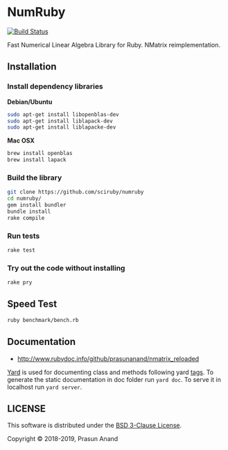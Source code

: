 # NumRuby

[![Build Status](https://travis-ci.org/sciruby/numruby.svg?branch=master)](https://travis-ci.org/sciruby/numruby)

Fast Numerical Linear Algebra Library for Ruby. NMatrix reimplementation.

## Installation

### Install dependency libraries

**Debian/Ubuntu**

```sh
sudo apt-get install libopenblas-dev
sudo apt-get install liblapack-dev
sudo apt-get install liblapacke-dev
```

**Mac OSX**

```sh
brew install openblas
brew install lapack
```

### Build the library

```sh
git clone https://github.com/sciruby/numruby
cd numruby/
gem install bundler
bundle install
rake compile
```

### Run tests

```sh
rake test
```

### Try out the code without installing

```sh
rake pry
```

## Speed Test

```sh
ruby benchmark/bench.rb
```

## Documentation

- http://www.rubydoc.info/github/prasunanand/nmatrix_reloaded

[Yard](https://www.rubydoc.info/gems/yard/) is used for documenting class and methods following yard [tags](https://www.rubydoc.info/gems/yard/file/docs/Tags.md). To generate the static documentation in doc folder run `yard doc`. To serve it in localhost run `yard server`.

## LICENSE

This software is distributed under the [BSD 3-Clause License](LICENSE).

Copyright © 2018-2019, Prasun Anand
